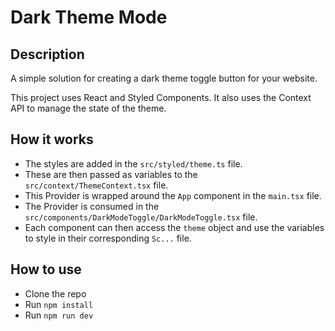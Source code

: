 # Dark Theme Mode

## Description

A simple solution for creating a dark theme toggle button for your website.

This project uses React and Styled Components. It also uses the Context API to manage the state of the theme.

## How it works

- The styles are added in the `src/styled/theme.ts` file.
- These are then passed as variables to the `src/context/ThemeContext.tsx` file.
- This Provider is wrapped around the `App` component in the `main.tsx` file.
- The Provider is consumed in the `src/components/DarkModeToggle/DarkModeToggle.tsx` file.
- Each component can then access the `theme` object and use the variables to style in their corresponding `Sc...` file.

## How to use

- Clone the repo
- Run `npm install`
- Run `npm run dev`
